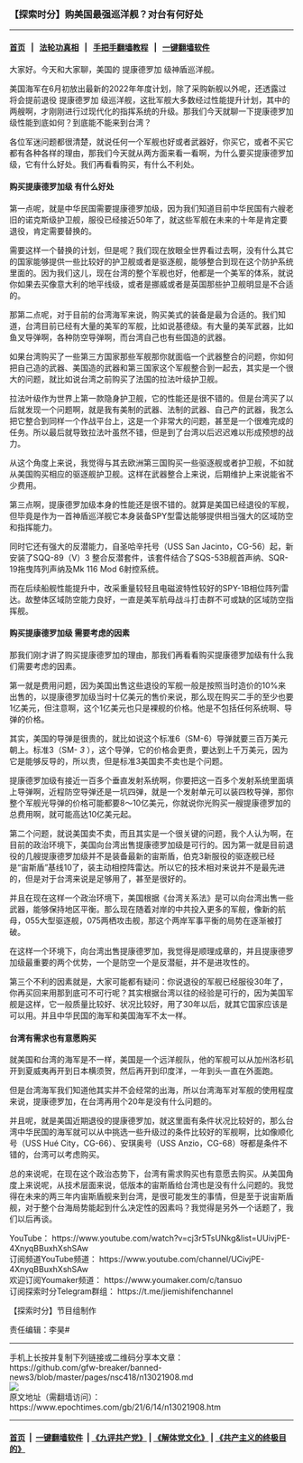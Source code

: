 ### 【探索时分】购美国最强巡洋舰？对台有何好处
------------------------

#### [首页](https://github.com/gfw-breaker/banned-news3/blob/master/README.md) &nbsp;&nbsp;|&nbsp;&nbsp; [法轮功真相](https://github.com/begood0513/basic/blob/master/README.md)  &nbsp;&nbsp;|&nbsp;&nbsp; [手把手翻墙教程](https://github.com/gfw-breaker/guides/wiki)  &nbsp;&nbsp;|&nbsp;&nbsp; [一键翻墙软件](https://github.com/gfw-breaker/nogfw/blob/master/README.md)  



<div><p>
 大家好。今天和大家聊，美国的
 <ok href="https://www.epochtimes.com/gb/tag/%E6%8F%90%E5%BA%B7%E5%BE%B7%E7%BD%97%E5%8A%A0.html">
  提康德罗加
 </ok>
 级神盾巡洋舰。
</p>
<p>
 美国海军在6月初放出最新的2022年年度计划，除了采购新舰以外呢，还透露过将会提前退役
 <ok href="https://www.epochtimes.com/gb/tag/%E6%8F%90%E5%BA%B7%E5%BE%B7%E7%BD%97%E5%8A%A0.html">
  提康德罗加
 </ok>
 级巡洋舰，这批军舰大多数经过性能提升计划，其中的两艘啊，才刚刚进行过现代化的指挥系统的升级。那我们今天就聊一下提康德罗加级性能到底如何？到底能不能来到台湾？
</p>
<p>
 各位军迷问题都很清楚，就说任何一个军舰也好或者武器好，你买它，或者不买它都有各种各样的理由，那我们今天就从两方面来看一看啊，为什么要买提康德罗加级，它有什么好处。我们再看看购买，有什么不利处。
</p>
<p>
 <center>
  <center>
  </center>
 </center>
</p>
<h4>
 购买提康德罗加级 有什么好处
</h4>
<p>
 第一点呢，就是中华民国需要提康德罗加级，因为我们知道目前中华民国有六艘老旧的诺克斯级护卫舰，服役已经接近50年了，就这些军舰在未来的十年是肯定要退役，肯定需要替换的。
</p>
<p>
 需要这样一个替换的计划，但是呢？我们现在放眼全世界看过去啊，没有什么其它的国家能够提供一些比较好的护卫舰或者是驱逐舰，能够整合到现在这个防护系统里面的。因为我们这儿，现在台湾的整个军舰也好，他都是一个美军的体系，就说你如果去买像意大利的地平线级，或者是挪威或者是英国那些护卫舰明显是不合适的。
</p>
<p>
 那第二点呢，对于目前的台湾海军来说，购买美式的装备是最为合适的。我们知道，台湾目前已经有大量的美军的军舰，比如说基德级。有大量的美军武器，比如鱼叉导弹啊，各种防空导弹啊，而台湾自己也有些国造的武器。
</p>
<p>
 如果台湾购买了一些第三方国家那些军舰那你就面临一个武器整合的问题，你如何把自己造的武器、美国造的武器和第三国家这个军舰整合到一起去，其实是一个很大的问题，就比如说台湾之前购买了法国的拉法叶级护卫舰。
</p>
<p>
 拉法叶级作为世界上第一款隐身护卫舰，它的性能还是很不错的。但是台湾买了以后就发现一个问题啊，就是我有美制的武器、法制的武器、自己产的武器，我怎么把它整合到同样一个作战平台上，这是一个非常大的问题，甚至是一个很难完成的任务。所以最后就导致拉法叶虽然不错，但是到了台湾以后迟迟难以形成预想的战力。
</p>
<p>
 从这个角度上来说，我觉得与其去欧洲第三国购买一些驱逐舰或者护卫舰，不如就从美国购买相应的驱逐舰护卫舰。这样在武器整合上来说，后期维护上来说能省不少费用。
</p>
<p>
 第三点啊，提康德罗加级本身的性能还是很不错的。就算是美国已经退役的军舰，但毕竟是作为一首神盾巡洋舰它本身装备SPY型雷达能够提供相当强大的区域防空和指挥能力。
</p>
<p>
 同时它还有强大的反潜能力，自圣哈辛托号（USS San Jacinto，CG-56）起，新安装了SQQ-89（V）3 整合反潜套件，该套件结合了SQS-53B舰首声纳、SQR-19拖曳阵列声纳及Mk 116 Mod 6射控系统。
</p>
<p>
 而在后续船舰性能提升中，改采重量较轻且电磁波特性较好的SPY-1B相位阵列雷达。故整体区域防空能力良好，一直是美军航母战斗打击群不可或缺的区域防空指挥舰。
</p>
<h4>
 购买提康德罗加级 需要考虑的因素
</h4>
<p>
 那我们刚才讲了购买提康德罗加的理由，那我们再看看购买提康德罗加级有什么我们需要考虑的因素。
</p>
<p>
 第一就是费用问题，因为美国出售这些退役的军舰一般是按照当时造价的10%来出售的，以提康德罗加级当时十亿美元的售价来说，那么现在购买二手的至少也要1亿美元，但注意啊，这个1亿美元也只是裸舰的价格。他是不包括任何系统啊、导弹的价格。
</p>
<p>
 其实，美国的导弹是很贵的，就比如说这个标准6（SM-6）导弹就要三百万美元朝上。标准3（SM-
 <em>
  3
 </em>
 ），这个导弹，它的价格会更贵，要达到上千万美元，因为它是能够反导的，所以贵，但是标准3美国卖不卖也是个问题。
</p>
<p>
 提康德罗加级有接近一百多个垂直发射系统啊，你要把这一百多个发射系统里面填上导弹啊，近程防空导弹还是一坑四弹，就是一个发射单元可以装四枚导弹，那你整个军舰光导弹的价格可能都要8～10亿美元，你就说你光购买一艘提康德罗加的总费用啊，就可能高达10亿美元起。
</p>
<p>
 第二个问题，就说美国卖不卖，而且其实是一个很关键的问题，我个人认为啊，在目前的政治环境下，美国向台湾出售提康德罗加级是可行的。因为第一就是目前退役的几艘提康德罗加级并不是装备最新的宙斯盾，伯克3新服役的驱逐舰已经是“宙斯盾”基线10了，装主动相控阵雷达。所以它的技术相对来说并不是最先进的，但是对于台湾来说是足够用了，甚至是很好的。
</p>
<p>
 并且在现在这样一个政治环境下，美国根据《台湾关系法》是可以向台湾出售一些武器，能够保持地区平衡。那么现在随着对岸的中共投入更多的军舰，像新的航母，055大型驱逐舰，075两栖攻击舰，那这个两岸军事平衡的局势在逐渐被打破。
</p>
<p>
 在这样一个环境下，向台湾出售提康德罗加，我觉得是顺理成章的，并且提康德罗加级最重要的两个优势，一个是防空一个是反潜艇，并不是进攻性的。
</p>
<p>
 第三个不利的因素就是，大家可能都有疑问：你说退役的军舰已经服役30年了，你再买回来用那到底可不可行呢？其实根据台湾以往的经验是可行的，因为美国军舰是这样，它一般质量比较好、状况比较好，用了30年以后，就其它国家应该是可以用。并且中华民国的海军和美国海军不太一样。
</p>
<h4>
 台湾有需求也有意愿购买
</h4>
<p>
 就美国和台湾的海军是不一样，美国是一个远洋舰队，他的军舰可以从加州洛杉矶开到夏威夷再开到日本横须贺，然后再开到印度洋，一年到头一直在外面跑。
</p>
<p>
 但是台湾海军我们知道他其实并不会经常的出海，所以台湾海军对军舰的使用程度来说，提康德罗加，在台湾再用个20年是没有什么问题的。
</p>
<p>
 并且呢，就是美国近期退役的提康德罗加，就这里面有条件状况比较好的，那么台湾中华民国的海军就可以从中挑选一些升级过的条件比较好的军舰啊，比如像顺化号（USS Hué City，CG-66）、安琪奥号（USS Anzio，CG-68）呀都是条件不错的，台湾可以考虑购买。
</p>
<p>
 总的来说呢，在现在这个政治态势下，台湾有需求购买也有意愿去购买。从美国角度上来说呢，从技术层面来说，低版本的宙斯盾给台湾也是没有什么问题的。我觉得在未来的两三年内宙斯盾舰来到台湾，是很可能发生的事情，但是至于说宙斯盾舰，对于整个台海局势能起到什么决定性的因素吗？我觉得是另外一个话题了，我们以后再谈。
</p>
<p>
 YouTube：
 <ok href="https://www.youtube.com/watch?v=cj3r5TsUNkg&amp;list=UUivjPE-4XnyqBBuxhXshSAw" rel="noopener noreferrer" target="_blank">
  https://www.youtube.com/watch?v=cj3r5TsUNkg&amp;list=UUivjPE-4XnyqBBuxhXshSAw
 </ok>
 <br/>
 订阅频道YouTube频道：
 <ok href="https://www.youtube.com/channel/UCivjPE-4XnyqBBuxhXshSAw">
  https://www.youtube.com/channel/UCivjPE-4XnyqBBuxhXshSAw
 </ok>
 <br/>
 欢迎订阅Youmaker频道：
 <ok href="https://www.youmaker.com/c/tansuo">
  https://www.youmaker.com/c/tansuo
 </ok>
 ​
 <br/>
 订阅探索时分Telegram群组：
 <ok href="https://t.me/jiemishifenchannel">
  https://t.me/jiemishifenchannel
 </ok>
</p>
<p>
 【探索时分】节目组制作
</p>
<p>
 责任编辑：李昊#
</p>
</div>
<hr/>
手机上长按并复制下列链接或二维码分享本文章：<br/>
https://github.com/gfw-breaker/banned-news3/blob/master/pages/nsc418/n13021908.md <br/>
<a href='https://github.com/gfw-breaker/banned-news3/blob/master/pages/nsc418/n13021908.md'><img src='https://github.com/gfw-breaker/banned-news3/blob/master/pages/nsc418/n13021908.md.png'/></a> <br/>
原文地址（需翻墙访问）：https://www.epochtimes.com/gb/21/6/14/n13021908.htm


------------------------
#### [首页](https://github.com/gfw-breaker/banned-news3/blob/master/README.md) &nbsp;|&nbsp; [一键翻墙软件](https://github.com/gfw-breaker/nogfw/blob/master/README.md) &nbsp;| [《九评共产党》](https://github.com/gfw-breaker/9ping.md/blob/master/README.md#九评之一评共产党是什么) | [《解体党文化》](https://github.com/gfw-breaker/jtdwh.md/blob/master/README.md) | [《共产主义的终极目的》](https://github.com/gfw-breaker/gczydzjmd.md/blob/master/README.md)


<img src='http://gfw-breaker.win/banned-news3/pages/nsc418/n13021908.md' width='0px' height='0px'/>
